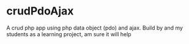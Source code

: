 # crudPdoAjax
A crud php app using php data object (pdo) and ajax.
Build by and my students as a learning project, am sure it will help
